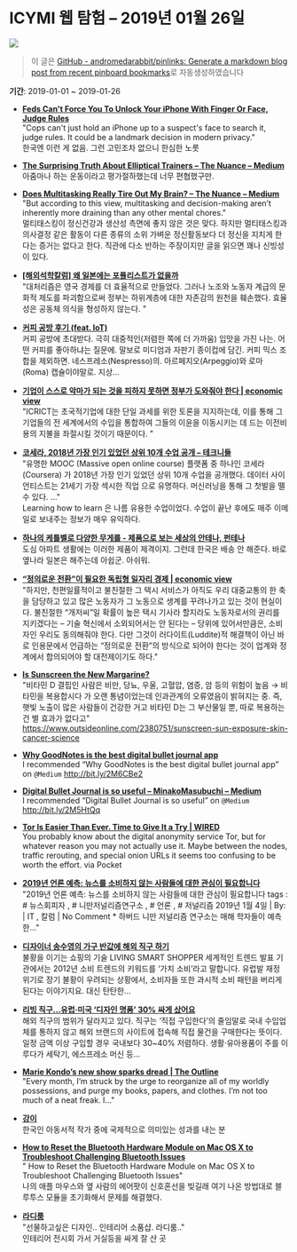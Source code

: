 # ICYMI 웹 탐험 – 2019년 01월 26일

![](https://picsum.photos/1920/1080/?image=533)

> 이 글은 [GitHub - andromedarabbit/pinlinks: Generate a markdown blog post from recent pinboard bookmarks](https://github.com/andromedarabbit/pinlinks)로 자동생성하였습니다

**기간**: 2019-01-01 \~ 2019-01-26

  - **[Feds Can't Force You To Unlock Your iPhone With Finger Or Face, Judge Rules](https://www.forbes.com/sites/thomasbrewster/2019/01/14/feds-cant-force-you-to-unlock-your-iphone-with-finger-or-face-judge-rules/#1e79a56b42b7)**  
    "Cops can't just hold an iPhone up to a suspect's face to search it, judge rules. It could be a landmark decision in modern privacy."  
    한국엔 이런 게 없음. 그런 고민조차 없으니 한심한 노릇

  - **[The Surprising Truth About Elliptical Trainers – The Nuance – Medium](https://medium.com/s/the-nuance/elliptical-trainers-are-not-total-b-s-96a9016fb256?source=ifttt--------------1)**  
    아줌마나 하는 운동이라고 평가절하했는데 너무 편협했구만.

  - **[Does Multitasking Really Tire Out My Brain? – The Nuance – Medium](https://medium.com/s/the-nuance/does-multitasking-really-tire-out-my-brain-5b6991e98c7d?source=ifttt--------------1)**  
    "But according to this view, multitasking and decision-making aren’t inherently more draining than any other mental chores."  
    멀티태스킹이 정신건강과 생산성 측면에 좋지 않은 것은 맞다. 하지만 멀티태스킹과 의사결정 같은 활동이 다른 종류의 소위 가벼운 정신활동보다 더 정신을 지치게 한다는 증거는 없다고 한다. 직관에 다소 반하는 주장이지만 글을 읽으면 꽤나 신빙성이 있다.

  - **[\[해외석학칼럼\] 왜 일본에는 포퓰리스트가 없을까](http://m.hankookilbo.com/News/Read/201801211643718765)**  
    "대처리즘은 영국 경제를 더 효율적으로 만들었다. 그러나 노조와 노동자 계급의 문화적 제도를 파괴함으로써 정부는 하위계층에 대한 자존감의 원천을 훼손했다. 효율성은 공동체 의식을 형성하지 않는다. "

  - **[커피 공방 후기 (feat. IoT)](https://www.makelism.net/entry/%EC%BB%A4%ED%94%BC-%EA%B3%B5%EB%B0%A9-%ED%9B%84%EA%B8%B0-feat-IoT)**  
    커피 공방에 초대받다. 극히 대중적인(저렴한 쪽에 더 가까움) 입맛을 가진 나는. 어떤 커피를 좋아하냐는 질문에. 말보로 미디엄과 자판기 종이컵에 담긴. 커피 믹스 조합을 제외하면. 네스프레소(Nespresso)의. 아르페지오(Arpeggio)와 로마(Roma) 캡슐이야말로. 지상…

  - **[기업이 스스로 악마가 되는 것을 피하지 못하면 정부가 도와줘야 한다 | economic view](http://economicview.net/15160/)**  
    "ICRICT는 초국적기업에 대한 단일 과세를 위한 토론을 지지하는데, 이를 통해 그 기업들의 전 세계에서의 수입을 통합하여 그들의 이윤을 이동시키는 데 드는 이전비용의 지불을 좌절시킬 것이기 때문이다. "

  - **[코세라, 2018년 가장 인기 있었던 상위 10개 수업 공개 – 테크니들](http://techneedle.com/archives/36833)**  
    "유명한 MOOC (Massive open online course) 플랫폼 중 하나인 코세라(Coursera) 가 2018년 가장 인기 있었던 상위 10개 수업을 공개했다. 데이터 사이언티스트는 21세기 가장 섹시한 직업 으로 유명하다. 머신러닝을 통해 그 첫발을 뗄 수 있다. ..."  
    Learning how to learn 은 나름 유용한 수업이었다. 수업이 끝난 후에도 매주 이메일로 보내주는 정보가 매우 유익하다.

  - **[하나의 케틀벨로 다양한 무게를 - 제품으로 보는 세상의 안테나, 펀테나](https://funtenna.funshop.co.kr/article/12735)**  
    도심 아파트 생활에는 이러한 제품이 제격이지. 그런데 한국은 배송 안 해준다. 바로 옆나라 일본은 해주는데 아쉽군. 아쉬워.

  - **[“정의로운 전환”이 필요한 독립형 일자리 경제 | economic view](http://economicview.net/15097/)**  
    "하지만, 천편일률적이고 불친절한 그 택시 서비스가 아직도 우리 대중교통의 한 축을 담당하고 있고 많은 노동자가 그 노동으로 생계를 꾸려나가고 있는 것이 현실이다. 불친절한 “개저씨”일 확률이 높은 택시 기사라 할지라도 노동자로서의 권리를 지키겠다는 – 기술 혁신에서 소외되어서는 안 된다는 – 당위에 있어서만큼은, 소비자인 우리도 동의해줘야 한다. 다만 그것이 러다이트(Luddite)적 해결책이 아닌 바로 인용문에서 언급하는 “정의로운 전환”의 방식으로 되어야 한다는 것이 업계와 정계에서 합의되어야 할 대전제이기도 하다."

  - **[Is Sunscreen the New Margarine?](https://twitter.com/i/web/status/1085072991950520321)**  
    "비타민 D 결핍인 사람은 비만, 당뇨, 우울, 고혈압, 염증, 암 등의 위험이 높음 → 비타민을 복용합시다 가 오랜 통념이었는데 인과관계의 오류였음이 밝혀지는 중. 즉, 햇빛 노출이 많은 사람들이 건강한 거고 비타민 D는 그 부산물일 뿐, 따로 복용하는 건 별 효과가 없다고"  
    <https://www.outsideonline.com/2380751/sunscreen-sun-exposure-skin-cancer-science>

  - **[Why GoodNotes is the best digital bullet journal app](https://medium.goodnotes.com/why-goodnotes-is-the-best-app-for-a-digital-bullet-journal-b6db33c5e6d7?source=ifttt--------------1)**  
    I recommended “Why GoodNotes is the best digital bullet journal app” on <code>@Medium</code> <http://bit.ly/2M6CBe2>

  - **[Digital Bullet Journal is so useful – MinakoMasubuchi – Medium](https://medium.com/masco/digital-bullet-journal-is-so-useful-bed47ab85c51?source=ifttt--------------1)**  
    I recommended “Digital Bullet Journal is so useful” on <code>@Medium</code> <http://bit.ly/2M5HtQq>

  - **[Tor Is Easier Than Ever. Time to Give It a Try | WIRED](https://www.wired.com/story/tor-anonymity-easier-than-ever/)**  
    You probably know about the digital anonymity service Tor, but for whatever reason you may not actually use it. Maybe between the nodes, traffic rerouting, and special onion URLs it seems too confusing to be worth the effort. via Pocket

  - **[2019년 언론 예측: 뉴스를 소비하지 않는 사람들에 대한 관심이 필요합니다](http://newspeppermint.com/2019/01/03/2019_news_avoider/)**  
    "2019년 언론 예측: 뉴스를 소비하지 않는 사람들에 대한 관심이 필요합니다 tags : \# 뉴스회피자 , \# 니만저널리즘연구소 , \# 언론 , \# 저널리즘 2019년 1월 4일 | By: | IT , 칼럼 | No Comment \* 하버드 니만 저널리즘 연구소는 매해 학자들이 예측한…"

  - **[디자이너 송수영의 가구 반값에 해외 직구 하기](https://news.joins.com/article/10063349)**  
    불황을 이기는 쇼핑의 기술 LIVING SMART SHOPPER 세계적인 트렌드 발표 기관에서는 2012년 소비 트렌드의 키워드를 ‘가치 소비’라고 말합니다. 유럽발 재정 위기로 장기 불황이 우려되는 상황에서, 소비자들 또한 과시적 소비 패턴을 버리게 된다는 이야기지요. 대신 탄탄한…

  - **[리빙 직구…유럽·미국 ‘디자인 명품’ 30% 싸게 샀어요](https://news.joins.com/article/18809376)**  
    해외 직구의 범위가 달라지고 있다. 직구는 ‘직접 구입한다’의 줄임말로 국내 수입업체를 통하지 않고 해외 브랜드의 사이트에 접속해 직접 물건을 구매한다는 뜻이다. 일정 금액 이상 구입할 경우 국내보다 30\~40% 저렴하다. 생활·유아용품이 주를 이루다가 세탁기, 에스프레소 머신 등…

  - **[Marie Kondo’s new show sparks dread | The Outline](https://theoutline.com/post/6946/marie-kondo-netflix-tidying-up-review)**  
    "Every month, I’m struck by the urge to reorganize all of my worldly possessions, and purge my books, papers, and clothes. I’m not too much of a neat freak. I…"

  - **[강이](https://www.aladin.co.kr/shop/wproduct.aspx?ItemId=178439260)**  
    한국인 아동서적 작가 중에 국제적으로 의미있는 성과를 내는 분

  - **[How to Reset the Bluetooth Hardware Module on Mac OS X to Troubleshoot Challenging Bluetooth Issues](http://osxdaily.com/2015/12/15/reset-bluetooth-hardware-module-mac-osx/)**  
    "     How to Reset the Bluetooth Hardware Module on Mac OS X to Troubleshoot Challenging Bluetooth Issues"  
    나의 애플 마우스와 옆 사람의 에어팟이 신호혼선을 빚길래 여기 나온 방법대로 블루투스 모듈을 초기화해서 문제를 해결했다.

  - **[라디룸](http://ra-droom.com/index.html)**  
    "선물하고싶은 디자인.. 인테리어 소품샵. 라디룸.."  
    인테리어 전시회 가서 거실등을 싸게 잘 산 곳
